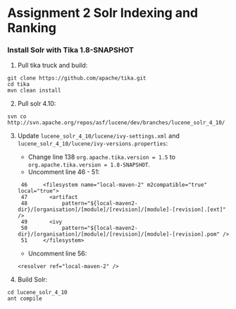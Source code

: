 # Assignment 2 Solr Indexing and Ranking

### Install Solr with Tika 1.8-SNAPSHOT
1. Pull tika truck and build:
```
git clone https://github.com/apache/tika.git
cd tika
mvn clean install
```
2. Pull solr 4.10:
```
svn co http://svn.apache.org/repos/asf/lucene/dev/branches/lucene_solr_4_10/
```

3. Update ```lucene_solr_4_10/lucene/ivy-settings.xml``` and ```lucene_solr_4_10/lucene/ivy-versions.properties```:

    - Change line 138 ```org.apache.tika.version = 1.5``` to ```org.apache.tika.version = 1.8-SNAPSHOT```.
    - Uncomment line 46 - 51:

    ```
     46     <filesystem name="local-maven-2" m2compatible="true" local="true">
     47       <artifact
     48           pattern="${local-maven2-dir}/[organisation]/[module]/[revision]/[module]-[revision].[ext]" />
     49       <ivy
     50           pattern="${local-maven2-dir}/[organisation]/[module]/[revision]/[module]-[revision].pom" />
     51     </filesystem>
    ```
    - Uncomment line 56:
    ```
    <resolver ref="local-maven-2" />
    ```
4. Build Solr:
```
cd lucene_solr_4_10
ant compile
```

